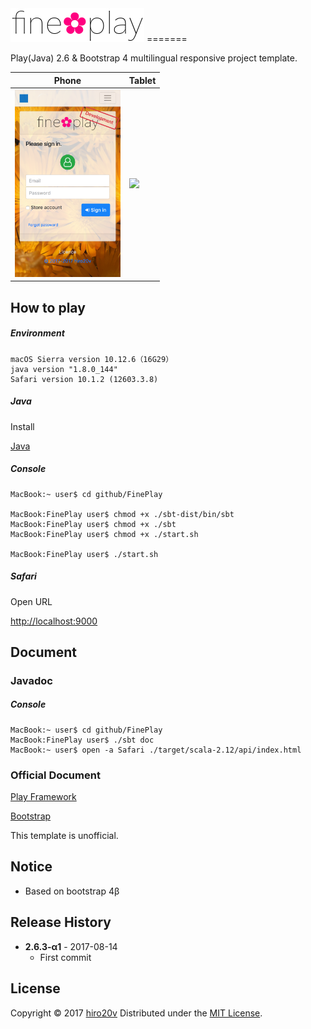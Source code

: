 <img src="./public/images/en/logo.png" alt="fine✿play" height="54"/>
=======

Play(Java) 2.6 & Bootstrap 4
multilingual responsive project template.

| Phone | Tablet    |
|-------|-----------|
| <img src="./public/images/iPhone.png" height="300"/>  | <img src="./public/images/iPad.png" height="400"/> |

How to play
----------

##### Environment #####

	macOS Sierra version 10.12.6（16G29）
	java version "1.8.0_144"
	Safari version 10.1.2 (12603.3.8)

##### Java #####

Install

[Java](http://www.oracle.com/technetwork/java/javase/downloads/index.html)

##### Console #####

	MacBook:~ user$ cd github/FinePlay

	MacBook:FinePlay user$ chmod +x ./sbt-dist/bin/sbt
	MacBook:FinePlay user$ chmod +x ./sbt
	MacBook:FinePlay user$ chmod +x ./start.sh

	MacBook:FinePlay user$ ./start.sh

##### Safari #####

Open URL

[http://localhost:9000](http://localhost:9000)

Document
-------

### Javadoc ###

##### Console #####

	MacBook:~ user$ cd github/FinePlay
	MacBook:FinePlay user$ ./sbt doc
	MacBook:~ user$ open -a Safari ./target/scala-2.12/api/index.html

### Official Document ###

[Play Framework](https://www.playframework.com/documentation/2.6.x)

[Bootstrap](http://getbootstrap.com/docs/4.0)

This template is unofficial.

Notice
---------------

+ Based on bootstrap 4β

Release History
---------------

+ **2.6.3-α1** - 2017-08-14
   + First commit

License
-------
Copyright &copy; 2017 [hiro20v](https://github.com/hiro20v)
Distributed under the [MIT License][mit].

[MIT]: http://opensource.org/licenses/MIT
